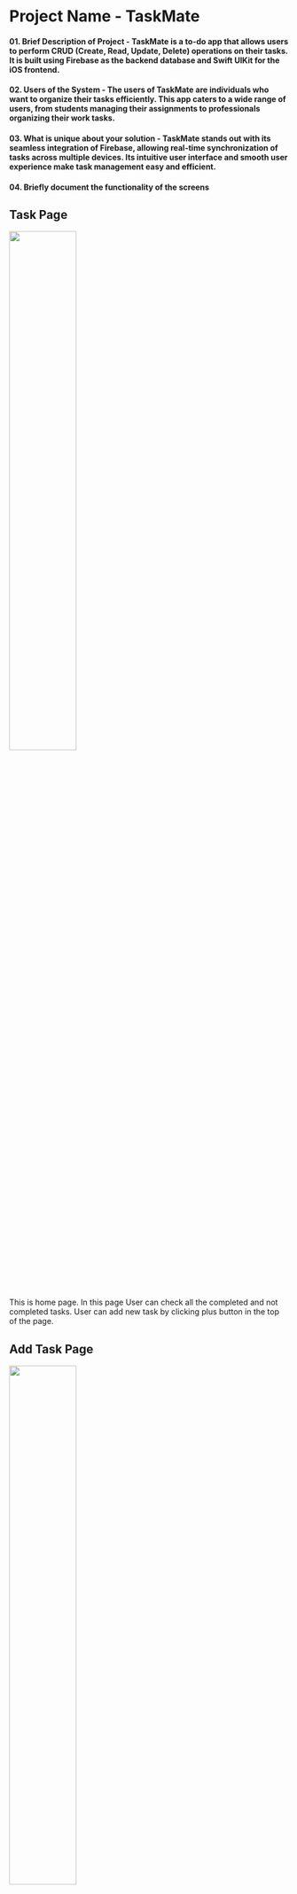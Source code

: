 # Project Name - TaskMate

#### 01. Brief Description of Project - TaskMate is a to-do app that allows users to perform CRUD (Create, Read, Update, Delete) operations on their tasks. It is built using Firebase as the backend database and Swift UIKit for the iOS frontend.

#### 02. Users of the System - The users of TaskMate are individuals who want to organize their tasks efficiently. This app caters to a wide range of users, from students managing their assignments to professionals organizing their work tasks.

#### 03. What is unique about your solution - TaskMate stands out with its seamless integration of Firebase, allowing real-time synchronization of tasks across multiple devices. Its intuitive user interface and smooth user experience make task management easy and efficient.

#### 04. Briefly document the functionality of the screens

<h2>Task Page</h2>
<p float="left">
  <img src="Resources/Allhome.png" width="49%" />
  <p>This is home page. In this page User can check all the completed and not completed tasks. User can add new task by clicking plus button in the top of the page.</p>
</p>
<h2>Add Task Page</h2>
<p float="left">
  <img src="Resources/AddTask.png" width="49%" />
  <p>In this page user can add new task by filling task name ,task description and date. </p>
</p>
<h2>Edit Task Page</h2>
<p float="left">
  <img src="Resources/editTask.png" width="49%" />
  <p>In this page user can edit task by editing name, description and date. User can mark task as Completed in this page. If user edited completed task it will be automatically change state into Not completed </p>
</p>
<h2>Completed Task Page</h2>
<p float="left">
  <img src="Resources/CompletedTask.png" width="49%" />
  <p>In this page user can see all the completed tasks. User can view task details by clicking on it.</p>
</p>
<h2>Delete Task Page</h2>
<p float="left">
  <img src="Resources/DeleteTask.png" width="49%" />
  <p>In this page user can delete task. If user want cancle activity they can click cancle button on top of the page.</p>
</p>


#### 05. Give examples of best practices used when writing code

* Descriptive Naming: Use meaningful and descriptive names for variables, functions, classes, and other elements of your code. This enhances readability and makes the code self-explanatory.
* Consistent Formatting: Follow consistent formatting conventions throughout your codebase. This includes indentation, spacing, and line breaks. Consistent formatting improves readability and makes it easier to maintain the code.
* Modularization: Divide your code into smaller, modular components with well-defined responsibilities. This promotes reusability, maintainability, and testability.
* Documentation: Provide clear and concise documentation for your code, including comments, docstrings, and README files. Documentation helps other developers understand how to use your code and its purpose.
* Error Handling: Implement robust error handling to gracefully handle unexpected situations and failures. This includes using try-catch blocks, guard statements, and throwing custom errors where appropriate.
* Testing: Write unit tests and integration tests to verify the correctness and behavior of your code. Test-driven development (TDD) can help ensure that your code meets requirements and remains stable over time.
* Use of MVC Architecture with Firebase Integration: Continue organizing the code into Model-View-Controller architecture, but incorporate Firebase services into the model layer for database operations. For example, create separate FirebaseService classes to handle database interactions, keeping view controllers focused on presentation logic.
* Use of Clean Folder Structure: Maintain a clean folder structure.
* Firebase Realtime Database: Instead of Core Data, use Firebase Realtime Database or Firestore for persistent storage. Encapsulate Firebase database operations within dedicated service classes, such as DeckService and FlashcardsService, to abstract away implementation details from view controllers.
* Error Handling with Firebase APIs: Implement error handling mechanisms for Firebase operations, such as using Firebase SDK's completion handlers or Combine's publishers, to handle success and failure cases gracefully.

#### 06. UI Components used

* UINavigationController: Manages navigation between the main screen (list of tasks) and individual task views or editing screens.
* UITabBarController: Allows users to switch between different sections of the app, such as the main task list and completed tasks.
* UIViewController: Each screen is managed by its own UIViewController.
* UIButton: Used for navigation, actions, and interactions like adding new tasks and editing tasks during practice sessions.
* UITextField: Input fields for entering task titles, task description, and date.
* UITextView: Used for displaying longer text content like task descriptions or task date.
* UIAlertController: Used to confirm actions such as deleting a flashcard or deck, or to show errors/alerts when user input is needed or an operation fails.
* UIScrollView: Allows users to scroll through entire views, especially when content exceeds the screen size.
* UICollectionView: Displays a collection of tasks or tasks in a grid layout, allowing users to horizontally scroll through tasks.
* UITableView: Displays a list of tasks in a vertical layout.
* UIImageView: Displays images or icons.

#### 07. Testing carried out

Unit testing and UI testing were not formally conducted for this application. Instead, the app underwent manual testing using iOS simulators. This involved thorough examination of all features, such as creating and editing tasks, adding and modifying tasks, and navigating through the various UI components. Real-time interaction scenarios were explored to identify any issues and ensure alignment with expectations regarding functionality and user experience.

#### 08. Documentation 

(a) Design Choices

The development of the TaskMate app was influenced by several design considerations aimed at creating a seamless user experience and scalable architecture.

* Architecture: The app was structured using the Model-View-Controller (MVC) architectural pattern. This division of responsibilities ensures that the user interface, business logic, and data management are separate and organized, promoting code maintainability and reusability.

* Firebase Integration : Firebase was selected as the backend platform due to its real-time database capabilities and ease of integration with iOS applications. This choice facilitates real-time data synchronization and enables collaborative features such as shared task lists.

* User Interface : The focus was on designing an intuitive and visually appealing interface. Features such as real-time updates, notifications, and collaborative editing were prioritized to enhance user productivity. The UI design utilized a combination of Storyboards and programmatically created elements to achieve responsiveness across various device sizes.

* Custom Components : Third-party libraries were avoided to maintain a lightweight app. Custom UI components were developed to ensure consistency and coherence in the user interface.

(b) Implementation Decisions

The implementation of the TaskMate app involved several key decisions to effectively integrate Firebase and ensure a smooth user experience.

* Data Management : Firebase Realtime Database was employed for managing tasks, providing real-time synchronization and offline support. Model classes were created to encapsulate data structures and interactions with Firebase, maintaining separation between data handling and presentation layers.

* Real-Time Updates : Firebase's real-time synchronization capabilities were leveraged to enable instant updates to tasks across devices. Observers and listeners were implemented to detect and handle changes to data in real-time.

* Error Handling : Robust error handling mechanisms were implemented to gracefully manage network errors, authentication failures, and other potential issues when interacting with Firebase services.

(c) Challenges

The development of the TaskMate app presented several challenges:

* Learning Curve : Adopting Firebase and mastering its real-time synchronization features required a learning curve, necessitating thorough experimentation and documentation review.

* Firebase Security Rules : Configuring Firebase Security Rules to ensure data security while maintaining usability was challenging and required careful consideration and testing.

* Handling Real-Time Updates : Managing real-time updates and resolving conflicts across devices posed challenges, particularly in scenarios with high concurrency.

* Firebase Performance Optimization : Optimizing Firebase performance, especially with large datasets, required careful consideration of data structure, indexing, and caching strategies.

#### 09. Reflection

The development of the TaskMate app was a valuable learning experience that showcased the power of Firebase for real-time data synchronization in iOS applications. Despite the challenges encountered, the end result was a feature-rich and robust application that met the project objectives. Moving forward, continued exploration of Firebase's capabilities and best practices will be crucial for tackling more complex projects and delivering exceptional user experiences.

Challenges that you faced in doing the assingment (other than know technical issues of getting hold of a proper Mac machine).
How would have approached this Assignment differently

  

